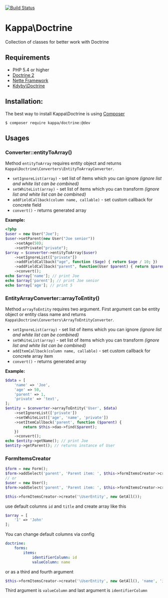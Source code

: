 [![Build Status](https://travis-ci.org/Kappa-org/Doctrine.svg)](https://travis-ci.org/Kappa-org/Doctrine)

# Kappa\Doctrine

Collection of classes for better work with Doctrine

## Requirements

* PHP 5.4 or higher
* [Doctrine 2](http://www.doctrine-project.org/)
* [Nette Framework](http://nette.org/)
* [Kdyby\Doctrine](https://github.com/Kdyby/Doctrine)

## Installation:

The best way to install Kappa\Doctrine is using [Composer](https://getcomposer.com)

```shell
$ composer require kappa/doctrine:@dev
```

## Usages

### Converter::entityToArray()

Method `entityToArray` requires entity object and returns `Kappa\Doctrine\Converters\EntityToArrayConverter`.

* `setIgnoreList(array)` - set list of items which you can ignore *(ignore list and white list can be combined)*
* `setWhiteList(array)` - set list of items which you can transform *(ignore list and white list can be combined)*
* `addFieldCallback(column name, callable)` - set custom callback for concrete field
* `convert()` - returns generated array

**Example:**

```php
<?php
$user = new User("Joe");
$user->setParent(new User("Joe senior"))
	->setAge(50);
	->setPrivate("private");
$array = $converter->entityToArray($user)
	->setIgnoreList(["private"])
	->addFieldCallback("age", function ($age) { return $age / 10; })
	->addFieldCallback("parent", function(User $parent) { return $parent->getName(); })
	->convert();
echo $array['name']; // print Joe
echo $array['parent']; // print Joe senior
echo $array['age']; // print 5
```

### EntityArrayConverter::arrayToEntity()

Method `arrayToEntity` requires two argument. First argument can be entity object or entity class name and returns 
`Kappa\Doctrine\Converters\ArrayToEntityConverter`.

* `setIgnoreList(array)` - set list of items which you can ignore *(ignore list and white list can be combined)*
* `setWhiteList(array)` - set list of items which you can transform *(ignore list and white list can be combined)*
* `addItemCallback(column name, callable)` - set custom callback for concrete array item
* `convert()` - returns generated array

**Example:**

```php
$data = [
	'name' => 'Joe',
	'age' => 50, 
	'parent' => 1,
	'private' => 'text',
];
$entity = $converter->arrayToEntity('User', $data)
	->setIgnoreList(['private'])
	->setWhiteList(['age', 'name', 'private'])
	->setItemCallback('parent', function ($parent) {
		return $this->dao->find($parent);
	})
	->convert();
echo $entity->getName(); // print Joe
$entity->getParent(); // returns instance of User
```

### FormItemsCreator

```php
$form = new Form();
$form->addSelect('parent', 'Parent item: ', $this->formItemsCreator->create('\UserEntity', new GetAll());
// or
$user = new User();
$form->addSelect('parent', 'Parent item: ', $this->formItemsCreator->create($user, new GetAll());
```

```php
$this->formItemsCreator->create('\UserEntity', new GetAll());
``` 

use default columns `id` and `title` and create array like this

```php
$array = [
	'1' => 'John'
];
```

You can change default columns via config
```yaml
doctrine:
	forms:
		items:
			identifierColumn: id
			valueColumn: name
```

or as a third and fourth argument 
```php
$this->formItemsCreator->create('\UserEntity', new GetAll(), 'name', 'id');
```

Third argument is `valueColumn` and last argument is `identifierColumn`
